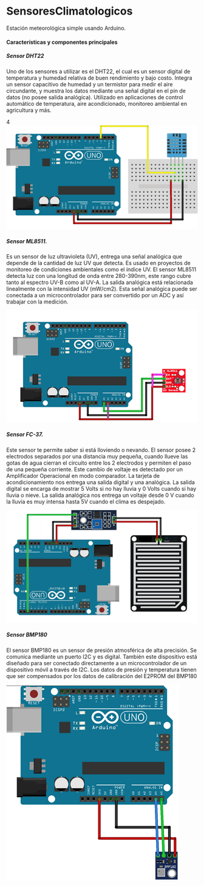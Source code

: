 # SensoresClimatologicos
Estación meteorológica simple usando Arduino.   

<h4>Características y componentes principales</h4>
<h5>Sensor DHT22</h5>
<p>Uno de los sensores a utilizar es el DHT22, el cual es un sensor digital de temperatura y humedad relativa de buen rendimiento y bajo costo. 
    Integra un sensor capacitivo de humedad y un termistor para medir el aire circundante, y muestra los datos mediante una señal digital en el pin de datos 
    (no posee salida analógica). Utilizado en aplicaciones de control automático de temperatura, aire acondicionado, monitoreo ambiental en agricultura y más. </p>4

<img src="img/DHT22.png">

<h5>Sensor ML8511. </h5>
<p>Es un sensor de luz ultravioleta (UV), entrega una señal analógica que depende de la cantidad de luz UV que detecta. Es usado en proyectos de monitoreo de condiciones ambientales como el índice UV.
    El sensor ML8511 detecta luz con una longitud de onda entre 280-390nm, este rango cubre tanto al espectro UV-B como al UV-A. La salida analógica está relacionada linealmente con la intensidad UV (mW/cm2). Esta señal analógica puede ser conectada a un microcontrolador para ser convertido por un ADC y así trabajar con la medición.
    </p>
    <img src="img/ML8511.png">
    <h5>Sensor FC-37. </h5>
<p>Este sensor te permite saber si está lloviendo o nevando. El sensor posee 2 electrodos separados por una distancia muy pequeña, cuando llueve las gotas de agua cierran el circuito entre los 2 electrodos y permiten el paso de una pequeña corriente. Este cambio de voltaje es detectado por un Amplificador Operacional en modo comparador.
    La tarjeta de acondicionamiento nos entrega una salida digital y una analógica. La salida digital se encarga de mostrar 5 Volts si no hay lluvia y 0 Volts cuando si hay lluvia o nieve. La salida analógica nos entrega un voltaje desde 0 V cuando la lluvia es muy intensa hasta 5V cuando el clima es despejado.
    </p>
    <img src="img/FC-37.png">
    <h5>Sensor BMP180</h5>
<p>El sensor BMP180 es un sensor de presión atmosférica de alta precisión. Se comunica mediante un puerto I2C y es digital. También este dispositivo está diseñado para ser conectado directamente a un microcontrolador 
    de un dispositivo móvil a través de I2C. Los datos de presión y temperatura tienen que ser compensados por los datos de calibración del E2PROM del BMP180</p>
    <img src="img/BMP180.png">

